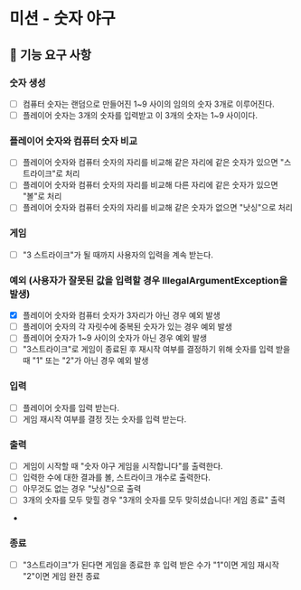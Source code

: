 # 미션 - 숫자 야구

## 🚀 기능 요구 사항

### 숫자 생성
- [ ] 컴퓨터 숫자는 랜덤으로 만들어진 1~9 사이의 임의의 숫자 3개로 이루어진다.
- [ ] 플레이어 숫자는 3개의 숫자를 입력받고 이 3개의 숫자는 1~9 사이이다.

### 플레이어 숫자와 컴퓨터 숫자 비교
- [ ] 플레이어 숫자와 컴퓨터 숫자의 자리를 비교해 같은 자리에 같은 숫자가 있으면 "스트라이크"로 처리
- [ ] 플레이어 숫자와 컴퓨터 숫자의 자리를 비교해 다른 자리에 같은 숫자가 있으면 "볼"로 처리
- [ ] 플레이어 숫자와 컴퓨터 숫자의 자리를 비교해 같은 숫자가 없으면 "낫싱"으로 처리

### 게임
- [ ] "3 스트라이크"가 될 때까지 사용자의 입력을 계속 받는다.

### 예외 (사용자가 잘못된 값을 입력할 경우 IllegalArgumentException을 발생)
- [x] 플레이어 숫자와 컴퓨터 숫자가 3자리가 아닌 경우 예외 발생
- [ ] 플레이어 숫자의 각 자릿수에 중복된 숫자가 있는 경우 예외 발생
- [ ] 플레이어 숫자가 1~9 사이의 숫자가 아닌 경우 예외 발생
- [ ] "3스트라이크"로 게임이 종료된 후 재시작 여부를 결정하기 위해 숫자를 입력 받을 때 "1" 또는 "2"가 아닌 경우 예외 발생

### 입력
- [ ] 플레이어 숫자를 입력 받는다.
- [ ] 게임 재시작 여부를 결정 짓는 숫자를 입력 받는다.

### 출력
- [ ] 게임이 시작할 때 "숫자 야구 게임을 시작합니다"를 출력한다.
- [ ] 입력한 수에 대한 결과를 볼, 스트라이크 개수로 출력한다.
- [ ] 아무것도 없는 경우 "낫싱"으로 출력
- [ ] 3개의 숫자를 모두 맞힐 경우 "3개의 숫자를 모두 맞히셨습니다! 게임 종료" 출력
- 
### 종료
- [ ] "3스트라이크"가 된다면 게임을 종료한 후 입력 받은 수가 "1"이면 게임 재시작 "2"이면 게임 완전 종료
